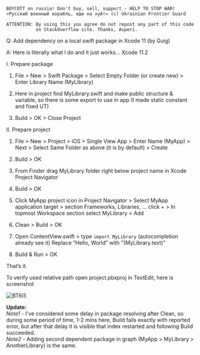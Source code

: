 ```
BOYCOTT on russia! Don't buy, sell, support - HELP TO STOP WAR!
«Русский военный корабль, иди на хуй!» (c) Ukrainian Frontier Guard

ATTENTION: By using this you agree do not repost any part of this code
           on StackOverflow site. Thanks, Asperi.
```

Q: Add dependency on a local swift package in Xcode 11 (by Guig)

A: Here is literally what I do and it just works... Xcode 11.2

I. Prepare package

1. File > New > Swift Package > Select Empty Folder (or create new) > Enter Library Name (MyLibrary)

2. Here in project find MyLibrary.swift and make public structure & variable, so there is some export to use in app (I made static constant and fixed UT)

3. Build > OK > Close Project

II. Prepare project

1. File > New > Project > iOS > Single View App > Enter Name (MyApp) > Next > Select Same Folder as above (it is by default) > Create

2. Build > OK

3. From Finder drag MyLibrary folder right below project name in Xcode Project Navigator

4. Build > OK

5. Click MyApp project icon in Project Navigator > Select MyApp application target > section Frameworks, Libraries, … click + > In topmost Workspace section select MyLibrary > Add

6. Clean > Build > OK

7. Open ContentView.swift > type `import MyLibrary` (autocompletion already see it)
Replace “Hello, World” with "\(MyLibrary.text)"

8. Build & Run > OK

That’s it.

To verify used relative path open project.pbxproj in TextEdit, here is screenshot

![BT6i5](https://user-images.githubusercontent.com/62171579/163548326-5944dfbd-0a6e-48bd-bc91-3f2d6241ba67.png)

**Update:** <br>
*Note1* - I've considered some delay in package resolving after Clean, so during some period of time, 1-2 mins here, Build fails exactly with reported error, but after that delay it is visible that index restarted and following Build succeeded.<br>
*Note2* - Adding second dependent package in graph (MyApp > MyLibrary > AnotherLibrary) is the same.

